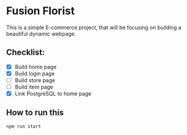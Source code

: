 # Fusion Florist
 
This is a simple E-commerce project, that will be focusing on building a beautiful dynamic webpage.

## Checklist:
- [x] Build home page
- [x] Build login page
- [ ] Build store page
- [ ] Build item page
- [x] Link PostgreSQL to home page

## How to run this
```bash
npm run start